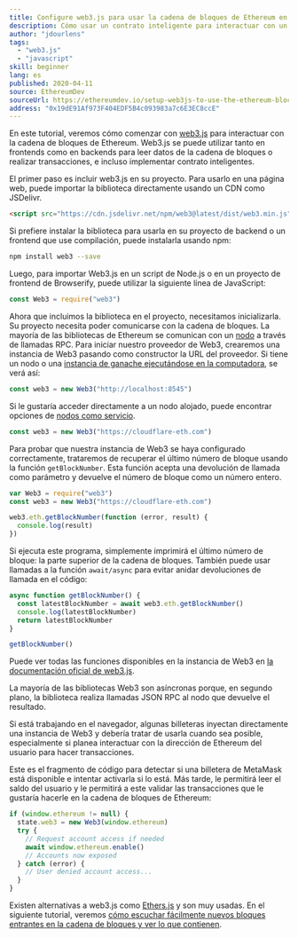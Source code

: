 ```yaml
---
title: Configure web3.js para usar la cadena de bloques de Ethereum en JavaScript
description: Cómo usar un contrato inteligente para interactuar con un token a través del lenguaje Solidity.
author: "jdourlens"
tags:
  - "web3.js"
  - "javascript"
skill: beginner
lang: es
published: 2020-04-11
source: EthereumDev
sourceUrl: https://ethereumdev.io/setup-web3js-to-use-the-ethereum-blockchain-in-javascript/
address: "0x19dE91Af973F404EDF5B4c093983a7c6E3EC8ccE"
---
```


En este tutorial, veremos cómo comenzar con [web3.js](https://web3js.readthedocs.io/) para interactuar con la cadena de bloques de Ethereum. Web3.js se puede utilizar tanto en frontends como en backends para leer datos de la cadena de bloques o realizar transacciones, e incluso implementar contrato inteligentes.

El primer paso es incluir web3.js en su proyecto. Para usarlo en una página web, puede importar la biblioteca directamente usando un CDN como JSDelivr.

```html
<script src="https://cdn.jsdelivr.net/npm/web3@latest/dist/web3.min.js"></script>
```

Si prefiere instalar la biblioteca para usarla en su proyecto de backend o un frontend que use compilación, puede instalarla usando npm:

```bash
npm install web3 --save
```

Luego, para importar Web3.js en un script de Node.js o en un proyecto de frontend de Browserify, puede utilizar la siguiente línea de JavaScript:

```js
const Web3 = require("web3")
```

Ahora que incluimos la biblioteca en el proyecto, necesitamos inicializarla. Su proyecto necesita poder comunicarse con la cadena de bloques. La mayoría de las bibliotecas de Ethereum se comunican con un [nodo](/developers/docs/nodes-and-clients/) a través de llamadas RPC. Para iniciar nuestro proveedor de Web3, crearemos una instancia de Web3 pasando como constructor la URL del proveedor. Si tiene un nodo o una [instancia de ganache ejecutándose en la computadora](https://ethereumdev.io/testing-your-smart-contract-with-existing-protocols-ganache-fork/), se verá así:

```js
const web3 = new Web3("http://localhost:8545")
```

Si le gustaría acceder directamente a un nodo alojado, puede encontrar opciones de [nodos como servicio](/developers/docs/nodes-and-clients/nodes-as-a-service).

```js
const web3 = new Web3("https://cloudflare-eth.com")
```

Para probar que nuestra instancia de Web3 se haya configurado correctamente, trataremos de recuperar el último número de bloque usando la función `getBlockNumber`. Esta función acepta una devolución de llamada como parámetro y devuelve el número de bloque como un número entero.

```js
var Web3 = require("web3")
const web3 = new Web3("https://cloudflare-eth.com")

web3.eth.getBlockNumber(function (error, result) {
  console.log(result)
})
```

Si ejecuta este programa, simplemente imprimirá el último número de bloque: la parte superior de la cadena de bloques. También puede usar llamadas a la función `await/async` para evitar anidar devoluciones de llamada en el código:

```js
async function getBlockNumber() {
  const latestBlockNumber = await web3.eth.getBlockNumber()
  console.log(latestBlockNumber)
  return latestBlockNumber
}

getBlockNumber()
```

Puede ver todas las funciones disponibles en la instancia de Web3 en [la documentación oficial de web3.js](https://docs.web3js.org/).

La mayoría de las bibliotecas Web3 son asíncronas porque, en segundo plano, la biblioteca realiza llamadas JSON RPC al nodo que devuelve el resultado.

<Divider />

Si está trabajando en el navegador, algunas billeteras inyectan directamente una instancia de Web3 y debería tratar de usarla cuando sea posible, especialmente si planea interactuar con la dirección de Ethereum del usuario para hacer transacciones.

Este es el fragmento de código para detectar si una billetera de MetaMask está disponible e intentar activarla si lo está. Más tarde, le permitirá leer el saldo del usuario y le permitirá a este validar las transacciones que le gustaría hacerle en la cadena de bloques de Ethereum:

```js
if (window.ethereum != null) {
  state.web3 = new Web3(window.ethereum)
  try {
    // Request account access if needed
    await window.ethereum.enable()
    // Accounts now exposed
  } catch (error) {
    // User denied account access...
  }
}
```

Existen alternativas a web3.js como [Ethers.js](https://docs.ethers.io/) y son muy usadas. En el siguiente tutorial, veremos [cómo escuchar fácilmente nuevos bloques entrantes en la cadena de bloques y ver lo que contienen](https://ethereumdev.io/listening-to-new-transactions-happening-on-the-blockchain/).
